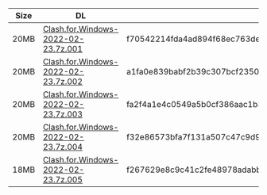 |    Size   |     DL  | sha512sum |
|  ---  |  ---  |  ---  |
| 20MB | [Clash.for.Windows-2022-02-23.7z.001](https://cdn.jsdelivr.net/gh/appleians/cfw_m1@main/Clash.for.Windows-2022-02-23.7z.001) | f70542214fda4ad894f68ec763de46b421861adbc0f88340470063073d1bd2b2fadbe3dcf72cd4dc2b4f74a613dfb0a2e25e665c55eb42d70db8dd0646a275d6 |
| 20MB | [Clash.for.Windows-2022-02-23.7z.002](https://cdn.jsdelivr.net/gh/appleians/cfw_m1@main/Clash.for.Windows-2022-02-23.7z.002) | a1fa0e839babf2b39c307bcf235009bf0e16659edfdb72adb3f583bdb7dd61f8d1967fe13bbd062570cf2b62c8e583d813ffc1a94f42e37512d7df9b985566b1 |
| 20MB | [Clash.for.Windows-2022-02-23.7z.003](https://cdn.jsdelivr.net/gh/appleians/cfw_m1@main/Clash.for.Windows-2022-02-23.7z.003) | fa2f4a1e4c0549a5b0cf386aac1b3a8b9a6ccaebed36eb99d8893bf892f322e2bc871b26555ac4c34ebf56d3f689c36b80d3df031538c98c48754d619c25e8fe |
| 20MB | [Clash.for.Windows-2022-02-23.7z.004](https://cdn.jsdelivr.net/gh/appleians/cfw_m1@main/Clash.for.Windows-2022-02-23.7z.004) | f32e86573bfa7f131a507c47c9d9bdbd695b74ff981277c7e7469d2eb3b214b9bfcfb060616e4363e6d154222fc493bdbfef0412c4103666bbd8a162d22e43c4 |
| 18MB | [Clash.for.Windows-2022-02-23.7z.005](https://cdn.jsdelivr.net/gh/appleians/cfw_m1@main/Clash.for.Windows-2022-02-23.7z.005) | f267629e8c9c41c2fe48978adabbf1919aabbede50e67c8422b1d3be0561480bcbb62f6e2b00032fc6599904e0faa880d681216ebbe2d3f997043ae1fc0aec78 |
